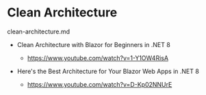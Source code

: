 # Clean Architecture

clean-architecture.md

*   Clean Architecture with Blazor for Beginners in .NET 8

    *   https://www.youtube.com/watch?v=1-Y1OW4RisA

*   Here's the Best Architecture for Your Blazor Web Apps in .NET 8

    *   https://www.youtube.com/watch?v=D-Kp02NNUrE